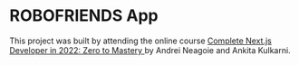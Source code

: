 # ROBOFRIENDS App

This project was built by attending the online course [Complete Next.js Developer in 2022: Zero to Mastery
](https://www.udemy.com/course/complete-nextjs-developer-zero-to-mastery/) by Andrei Neagoie and Ankita Kulkarni.
